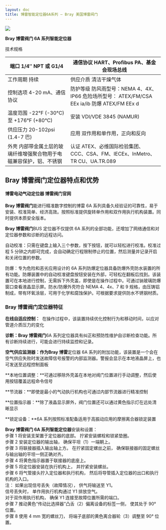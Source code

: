 ```yaml
---
layout: doc
title: 博雷智能定位器6A系列 – Bray 美国博雷阀门
---
```


![](/2022/10/download-2.png)

**Bray 博雷阀门 6A 系列智能定位器**

技术规格

| 端口 1/4″ NPT 或 G1/4                                               | 通信协议 HART、Profibus PA、基金会现场总线                                                    |
| ------------------------------------------------------------------- | --------------------------------------------------------------------------------------------- |
| 工作周期 持续                                                       | 供应介质 清洁干燥气体                                                                         |
| 控制选项 4-20 mA、通信协议                                          | 防护等级 防风雨型号：NEMA 4、4X、IP66 危险场所型号： ATEX/FM/CSA EEx ia/ib 防爆 ATEX/FM EEx d |
| 温度范围 \-22°F (-30°C) 至 +176°F (+80°C)                           | 安装 VDI/VDE 3845 (NAMUR)                                                                     |
| 供应压力 20-102psi (1.4-7 巴)                                       | 应用 双作用和单作用，正向和反向                                                               |
| 外壳 内部带金属土层的玻璃纤维增强聚合物用于电磁兼容保护，铝、不锈钢 | 认证 ATEX、必维国际检验集团、​​​​​​​CCC、CSA、FM、IECEx、InMetro、TR CU、UA.TR.089            |

## **Bray 博雷阀门**定位器特点和优势

#### 博雷电动气动定位器 博雷阀门官网

**Bray 博雷阀门**能进行精准数字控制的博雷 6A 系列具备久经验证的可靠性，易于安装、校准简单、经济高效。按照标准提供旋转单作用和双作用执行机构装置。同时提供本质安全版本。

**Bray 博雷阀门**BUS 定位器不仅提供 6A 系列的全部功能，还增加了网络通信和对定位器参数和诊断的远程访问。

自动校准：只需在键盘上输入三个参数，按下按钮，就可以轻松进行校准。校准过程 5 分钟之内即可完成，会自动确定行程限制停止的位置，然后测量并记录开启和关闭位置的参数。

防爆：专为危险和恶劣应用设计的 6A 系列防爆定位器具备防爆外壳防水装置的所有功能。防爆装置中的自动校准键盘按钮安装在外部，可轻松在翻板后找到。该装置可在本地进行控制，无需拆下外壳盖，即使是在操作过程中。可通过钠玻璃防爆窗口查看液晶显示屏。防水/防爆外壳符合 NEMA 4、4x、7 和 9 规格，由压铸铝制成，带有环氧涂层，可用于化学和腐蚀保护。可根据要求提供防水不锈钢材质。

### **Bray 博雷阀门**定位器特征

**在线自适应控制：**  在操作过程中，该装置持续优化控制行为和移动时间，以应对管道介质压力的变化

**诊断：Bray 博雷阀门**6A 系列定位器具有纠正和预防性维护自诊断检查功能。所有诊断持续进行，可能会进行持续监控和记录。

**空气供应监测器：**作为**Bray 博雷**定位器 6A 系列的附加功能，该装置是一个会在空气供应失败时发送故障信号报警的内部监测器。警报会显示在本地液晶屏上，也可发送至远程控制面板

**本地位置调整：**可通过移除外壳盖在本地对阀门位置进行手动调整，然后使用按钮覆盖远程命令信号

**节流器：**即使是最小的气动执行机构也可通过内部节流器进行精准控制

**位置指示器：**除了液晶显示屏外，阀门位置还可以通过黄色指示灯在远处清晰显示

**锁定设备：**6A 系列按照标准配备适用于高振动应用的摩擦离合器锁定装置

**Bray 博雷阀门 6A 系列智能定位器**安装和设置：  
步骤 1 将安装支架置于定位器的底部。 拧紧安装螺栓和锁紧垫圈。  
步骤 2 安装定位器的输出轴， 确保平坦（1）一端朝上。  
步骤 3 将联接器插入输出轴上方。 在拧紧固定螺丝之前， 确保联接器的固定螺丝与输出轴的平坦一侧正确对齐。  
步骤 4 将黄色指示器置于联接器的底座上。  
步骤 5 将定位器安装在执行机构上， 并拧紧安装螺丝。  
步骤 6 将气管接头拧入定位器和执行机构， 然后将导管插入定位器的出口和执行机构的入口。  
注： 如果出现信号丢失（故障情况）， 供气将输送至 Y1。  
信号丢失时， 单作用执行机构通过 Y1 排放空气。  
对于双作用执行机构， 确保 Y1 连接至故障位置所需的端口。  
步骤 7 推动黄色“传动比选择器”凸舌（2）偏离设备的标签一侧， 使其处于 90° 位置。  
步骤 8 使用 4 mm 宽的螺丝刀， 将端子底部的黄色离合器轮（3）调整至 90° 位置。
